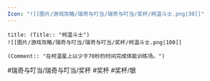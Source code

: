 ```yaml
---
Icon: "![[图片/游戏攻略/瑞奇与叮当/瑞奇与叮当/奖杯/柯温斗士.png|30]]"
---
```

```ad-common-silver-trophy
title: (Title:: "柯温斗士")
![[图片/游戏攻略/瑞奇与叮当/瑞奇与叮当/奖杯/柯温斗士.png|100]]

(Comment:: "在柯温星上以少于70秒的时间完成体能训练场。")
```

#瑞奇与叮当/瑞奇与叮当/奖杯 #奖杯 #奖杯/银
